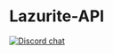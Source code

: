 # Lazurite-API

[![Discord chat](https://img.shields.io/badge/chat%20on-discord-7289DA)](https://discord.gg/efCMR7U)
